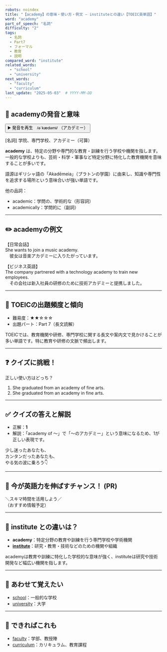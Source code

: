 ```yaml
---
robots: noindex
title: "【academy】の意味・使い方・例文 ― instituteとの違い【TOEIC英単語】"
word: "academy"
part_of_speech: "名詞"
difficulty: "2"
tags:
  - 名詞
  - Part7
  - フォーマル
  - 教育
  - 説明
compared_word: "institute"
related_words:
  - "school"
  - "university"
next_words:
  - "faculty"
  - "curriculum"
last_update: "2025-05-03"  # YYYY-MM-DD
---
```


## 🔰 academyの発音と意味

<button class="play-audio" onclick="playTTS('academy')">
  <span class="play-audio-main">
    ▶️ 発音を再生　/əˈkædəmi/
  </span>
  <span class="play-audio-sub">
    （アカデミー）
  </span>
</button>

[名詞] 学院、専門学校、アカデミー（可算）

**academy** は、特定の分野や専門的な教育・訓練を行う学校や機関を指します。一般的な学校よりも、芸術・科学・軍事など特定分野に特化した教育機関を意味することが多いです。

語源はギリシャ語の「Akadēmeia」（プラトンの学園）に由来し、知識や専門性を追求する場所という意味合いが強い単語です。

他の品詞：  
- academic：学問の、学術的な（形容詞）
- academically：学問的に（副詞）

---

## ✏️ academyの例文

【日常会話】  
She wants to join a music academy.  
　彼女は音楽アカデミーに入りたがっています。

【ビジネス英語】  
The company partnered with a technology academy to train new employees.  
　その会社は新入社員の研修のために技術アカデミーと提携しました。

---

## 🎯 TOEICの出題頻度と傾向

- 難易度：★★☆☆☆
- 出題パート：Part 7（長文読解）

TOEICでは、教育機関や研修、専門学校に関する長文や案内文で見かけることが多い単語です。特に教育や研修の文脈で頻出します。

---

## ❓ クイズに挑戦！

正しい使い方はどっち？

1. She graduated from an academy of fine arts.  
2. She graduated from an academy in fine arts.

---

## ✅ クイズの答えと解説

- 正解：**1**
- 解説：「academy of ～」で「～のアカデミー」という意味になるため、1が正しい表現です。

少し迷ったあなたも、  
カンタンだったあなたも、  
やる気の波に乗ろう👇️

---

## 🚀 今が英語力を伸ばすチャンス！ (PR)

<div class="info-center">
＼スキマ時間を活用しよう／<br>  
（おすすめ情報予定）
</div>

---

## 🤔  institute との違いは？

- **academy**：特定分野の教育や訓練を行う専門学校や学術機関
- **[institute](/institute)**：研究・教育・技術などのための機関や組織

academyは教育や訓練に特化した学校的な意味が強く、instituteは研究や技術開発など幅広い機関を指します。

---

## 🧩 あわせて覚えたい

- [school](/school)：一般的な学校
- [university](/university)：大学

---

## 📖 できればこれも

- [faculty](/faculty)：学部、教授陣
- [curriculum](/curriculum)：カリキュラム、教育課程

<!-- cvid: aid37_bid06 -->
